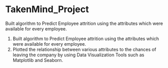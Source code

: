 # TakenMind_Project
Built algorithm to Predict Employee attrition using the attributes which were available for every employee.
1. Built algorithm to Predict Employee attrition using the attributes which were available for every employee.
2. Plotted the relationship between various attributes to the chances of leaving the company by using Data Visualization Tools such as Matplotlib and Seaborn.
